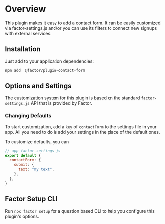 # Overview

This plugin makes it easy to add a contact form. It can be easily customized via factor-settings.js and/or you can use its filters to connect new signups with external services.

## Installation

Just add to your application dependencies:

```bash
npm add  @factor/plugin-contact-form
```

## Options and Settings

The customization system for this plugin is based on the standard `factor-settings.js` API that is provided by Factor.

### Changing Defaults

To start customization, add a `key` of `contactForm` to the settings file in your app. All you need to do is add your settings in the place of the default ones.

To customize defaults, you can

```js
// app factor-settings.js
export default {
  contactForm: {
    submit: {
      text: "my text",
    },
  },
}
```

## Factor Setup CLI

Run `npx factor setup` for a question based CLI to help you configure this plugin's options.
